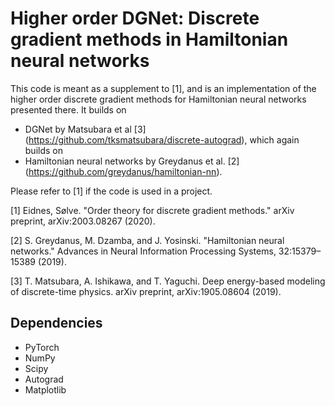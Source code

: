# Higher order DGNet: Discrete gradient methods in Hamiltonian neural networks

This code is meant as a supplement to [1], and is an implementation of the higher order discrete gradient methods for Hamiltonian neural networks presented there. It builds on 
* DGNet by Matsubara et al [3] (https://github.com/tksmatsubara/discrete-autograd), which again builds on
* Hamiltonian neural networks by Greydanus et al. [2] (https://github.com/greydanus/hamiltonian-nn).

Please refer to [1] if the code is used in a project.

[1] Eidnes, Sølve. "Order theory for discrete gradient methods." arXiv preprint, arXiv:2003.08267 (2020).

[2] S. Greydanus, M. Dzamba, and J. Yosinski. "Hamiltonian neural networks." Advances in Neural Information Processing Systems, 32:15379–15389 (2019).

[3] T. Matsubara, A. Ishikawa, and T. Yaguchi. Deep energy-based modeling of discrete-time physics. arXiv preprint, arXiv:1905.08604 (2019).

## Dependencies
* PyTorch
* NumPy
* Scipy
* Autograd
* Matplotlib

